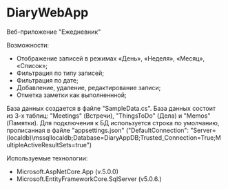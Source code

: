 # DiaryWebApp
 Веб-приложение "Ежедневник"

Возможности:
- Отображение записей в режимах «День», «Неделя», «Месяц», «Список»;
- Фильтрация по типу записей;
- Фильтрация по дате;
- Добавление, удаление, редактирование записи;
- Отметка заметки как выполненнной;

База данных создается в файле "SampleData.cs". База данных состоит из 3-х таблиц: "Meetings" (Встречи), "ThingsToDo" (Дела) и "Memos" (Памятки). Для подключения к БД используется строка по умолчанию, прописанная в файле "appsettings.json" ("DefaultConnection": "Server=(localdb)\\mssqllocaldb;Database=DiaryAppDB;Trusted_Connection=True;MultipleActiveResultSets=true")

Используемые технологии:
- Microsoft.AspNetCore.App (v.5.0.0)
- Microsoft.EntityFrameworkCore.SqlServer (v5.0.6.)

